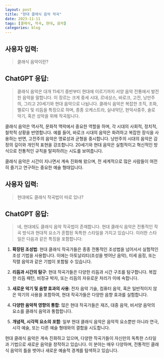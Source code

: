 ```yaml
---
layout: post
title: "현대 클래식 음악 작곡"
date: 2023-11-11
tags: [클래식, 작곡, 현대, 음악]
categories: blog
---
```


## 사용자 입력:
> 클래식 음악이란?

## ChatGPT 응답:
> 클래식 음악은 대개 11세기 중반부터 현대에 이르기까지 서양 음악 전통에서 발전한 음악을 말합니다. 이 장르는 크게 중세 시대, 르네상스, 바로크, 고전, 낭만주의, 그리고 20세기와 현대 음악으로 나뉩니다. 클래식 음악은 복잡한 조직, 조화, 멜로디 및 리듬을 특징으로 하며, 종종 오케스트라, 실내악단, 현악사중주, 솔로 악기, 혹은 성악을 위해 작곡됩니다.

클래식 음악은 역사적, 문화적 맥락에서 중요한 역할을 하며, 각 시대의 사회적, 정치적, 철학적 상황을 반영합니다. 예를 들어, 바로크 시대의 음악은 화려하고 복잡한 장식을 사용하는 반면, 고전주의 음악은 명료성과 균형을 중시합니다. 낭만주의 시대의 음악은 감정의 깊이와 개인적 표현을 강조합니다. 20세기와 현대 음악은 실험적이고 혁신적인 방식으로 전통적인 규칙을 탈피하려는 시도를 보여줍니다.

클래식 음악은 시간이 지나면서 계속 진화해 왔으며, 전 세계적으로 많은 사람들이 여전히 즐기고 연구하는 중요한 예술 형태입니다.

## 사용자 입력:
> 현대에도 클래식 작곡법이 따로 있나?

## ChatGPT 응답:
> 네, 현대에도 클래식 음악 작곡법이 존재합니다. 현대 클래식 음악은 전통적인 작곡 방식과 현대적 요소가 혼합된 독특한 스타일을 가지고 있습니다. 이러한 스타일은 다음과 같은 특징을 포함합니다:

1. **확장된 조성법**: 현대 클래식 작곡가들은 종종 전통적인 조성법을 넘어서서 실험적인 조성 기법을 사용합니다. 이에는 아토날리티(조성을 벗어난 음악), 미세 음정, 또는 직렬 음악과 같은 기법이 포함될 수 있습니다.

2. **리듬과 시간의 탐구**: 현대 작곡가들은 다양한 리듬과 시간 구조를 탐구합니다. 복잡한 리듬 패턴, 비정규 박자, 또는 리듬의 자유로운 처리가 이에 속합니다.

3. **새로운 악기 및 음향 효과의 사용**: 전자 음악 기술, 컴퓨터 음악, 혹은 일반적이지 않은 악기의 사용을 포함하여, 현대 작곡가들은 다양한 음향 효과를 실험합니다.

4. **다양한 음악적 영향의 통합**: 많은 현대 작곡가들은 재즈, 대중 음악, 비서양 음악의 요소를 클래식 음악과 통합합니다.

5. **개념적, 시각적 요소의 포함**: 일부 현대 클래식 음악은 음악적 요소뿐만 아니라 연극, 시각 예술, 또는 다른 예술 형태와의 결합을 시도합니다.

현대 클래식 음악은 계속 진화하고 있으며, 다양한 작곡가들이 자신만의 독특한 스타일과 기법으로 새로운 음악을 창작하고 있습니다. 이 분야는 매우 다양하며, 전통적인 클래식 음악의 틀을 벗어나 새로운 예술적 경계를 탐색하고 있습니다.

